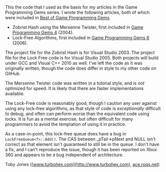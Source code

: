 This the code that I used as the basis for my articles in the Game Programming
Gems series. I wrote the following articles, both of which were included in
[Best of Game Programming Gems](http://amzn.to/pODKPx).

* Zobrist Hash using the Mersenne Twister, first included in
[Game Programming Gems 4](http://amzn.to/raRvoG) \(2004\).
* Lock\-Free Algorithms, first included in
[Game Programming Gems 6](http://amzn.to/noFiJx) \(2006\).

The project file for the Zobrist Hash is for Visual Studio 2003. The project
file for the Lock Free code is for Visual Studio 2005. Both projects will
build under GCC and Visual C++ 2010 as well. I've left the code as it was
originally written, though the code does differ in style to my other code on
GitHub.

The Mersenne Twister code was written in a tutorial style, and is _not_
optimized for speed. It is likely that there are faster implementations
available.

The Lock\-Free code is reasonably good, though I caution any user against
using any lock\-free algorithms, as that style of code is _exceptionally_
difficult to debug, and often can perform worse than the equivalent code using
locks. It is fun as a mental exercise, but often difficult for many
programmers to avoid the temptation of using it in practice.

As a case\-in\-point, this lock\-free queue does have a bug in
`LockFreeQueue<T>::Add()`. The CAS between \_pTail\->pNext and NULL isn't
correct as that element isn't guaranteed to still be in the queue. I don't
have a fix, and I can't reproduce the issue, though it has been reported on
Xbox 360 and appears to be a bug independent of architecture.

Toby Jones \([www.turbohex.com](http://www.turbohex.com), [ace.roqs.net](http://ace.roqs.net)\)

